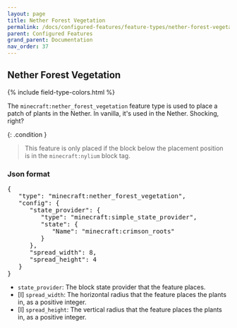 ```yaml
---
layout: page
title: Nether Forest Vegetation
permalink: /docs/configured-features/feature-types/nether-forest-vegetation/
parent: Configured Features
grand_parent: Documentation
nav_order: 37
---
```


## Nether Forest Vegetation

<head>
    {% include field-type-colors.html %}
</head>

The `minecraft:nether_forest_vegetation` feature type is used to place a patch of plants in the Nether. In vanilla, it's used in the Nether. Shocking, right?

{: .condition }
> This feature is only placed if the block below the placement position is in the `minecraft:nylium` block tag.

### Json format

<pre>
{
   "type": "minecraft:nether_forest_vegetation",
   "config": {
      "state_provider": {
         "type": "minecraft:simple_state_provider",
         "state": {
            "Name": "minecraft:crimson_roots"
         }
      },
      "spread_width": 8,
      "spread_height": 4
   }
}
</pre>

* `state_provider`: The block state provider that the feature places.
* ‌<bl>[I]</bl> `spread_width`: The horizontal radius that the feature places the plants in, as a positive integer.
* ‌<bl>[I]</bl> `spread_height`: The vertical radius that the feature places the plants in, as a positive integer.
